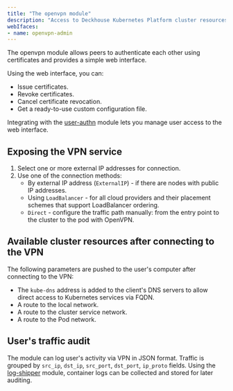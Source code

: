 ```yaml
---
title: "The openvpn module"
description: "Access to Deckhouse Kubernetes Platform cluster resources via OpenVPN with certificate-based authentication."
webIfaces:
- name: openvpn-admin
---
```


The openvpn module allows peers to authenticate each other using certificates and provides a simple web interface.

Using the web interface, you can:

- Issue certificates.
- Revoke certificates.
- Cancel certificate revocation.
- Get a ready-to-use custom configuration file.

Integrating with the [user-authn](/modules/user-authn/) module lets you manage user access to the web interface.

## Exposing the VPN service

1. Select one or more external IP addresses for connection.
1. Use one of the connection methods:
   - By external IP address (`ExternalIP`) - if there are nodes with public IP addresses.
   - Using `LoadBalancer` - for all cloud providers and their placement schemes that support LoadBalancer ordering.
   - `Direct` - configure the traffic path manually: from the entry point to the cluster to the pod with OpenVPN.

## Available cluster resources after connecting to the VPN

The following parameters are pushed to the user's computer after connecting to the VPN:

- The `kube-dns` address is added to the client's DNS servers to allow direct access to Kubernetes services via FQDN.
- A route to the local network.
- A route to the cluster service network.
- A route to the Pod network.

## User's traffic audit

The module can log user's activity via VPN in JSON format.
Traffic is grouped by `src_ip`, `dst_ip`, `src_port`, `dst_port`, `ip_proto` fields.
Using the [log-shipper](/modules/log-shipper/) module, container logs can be collected and stored for later auditing.
